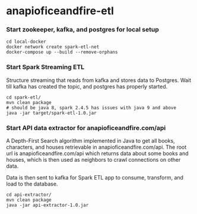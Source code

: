 # anapioficeandfire-etl

### Start zookeeper, kafka, and postgres for local setup

```
cd local-docker
docker network create spark-etl-net
docker-compose up --build --remove-orphans
```

### Start Spark Streaming ETL
Structure streaming that reads from kafka and stores data to Postgres.
Wait till kafka has created the topic, and postgres has properly started.

``` 
cd spark-etl/
mvn clean package
# should be java 8, spark 2.4.5 has issues with java 9 and above
java -jar target/spark-etl-1.0.jar
```

### Start API data extractor for anapioficeandfire.com/api
A Depth-First Search algorithm implemented in Java to get all books, characters, and houses retrievable in anapioficeandfire.com/api. The root url is anapioficeandfire.com/api which returns data about some books and houses, which is then used as neighbors to crawl connections on other data.

Data is then sent to kafka for Spark ETL app to consume, transform, and load to the database.

```
cd api-extractor/
mvn clean package
java -jar api-extractor-1.0.jar
```
